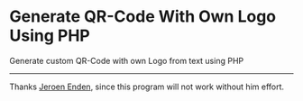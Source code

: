 # Generate QR-Code With Own Logo Using PHP

Generate custom QR-Code with own Logo from text using PHP

------

Thanks [Jeroen Enden](https://github.com/endroid/qr-code), since this program will not work without him effort. 

